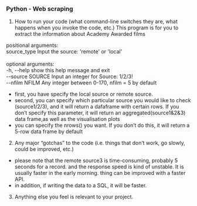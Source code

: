 ### Python - Web scraping

1. How to run your code (what command-line switches they are, what happens when you invoke the code, etc.)
This program is for you to extract the information about Academy Awarded films

  positional arguments:<br>
    source_type      Input the source: 'remote' or 'local'<br>
<br>
  optional arguments:<br>
    -h, --help       show this help message and exit <br>
    --source SOURCE  Input an integer for Source: 1/2/3! <br>
    --nfilm NFILM    Any integer between 0-170, nfilm = 5 by default<br>

* first, you have specify the local source or remote source.
* second, you can specify which particular source you would like to check (source1/2/3), and it will return a dafaframe with certain rows. If you don’t specify this parameter, it will return an aggregated(source1&2&3) data frame,as well as the visualisation plots
* you can specify the nrows() you want. If you don’t do this, it will return a 5-row data frame by default


2. Any major “gotchas” to the  code (i.e. things that don’t work, go slowly, could be improved, etc.)
*  please note that the remote source3 is time-consuming, probably 5 seconds for a record. and the response speed is kind of unstable. It is usually faster in the early morning. thing can be improved with a faster API.
* in addition, if writing the data to a SQL, it will be faster.


3. Anything else you feel is relevant to your project.
